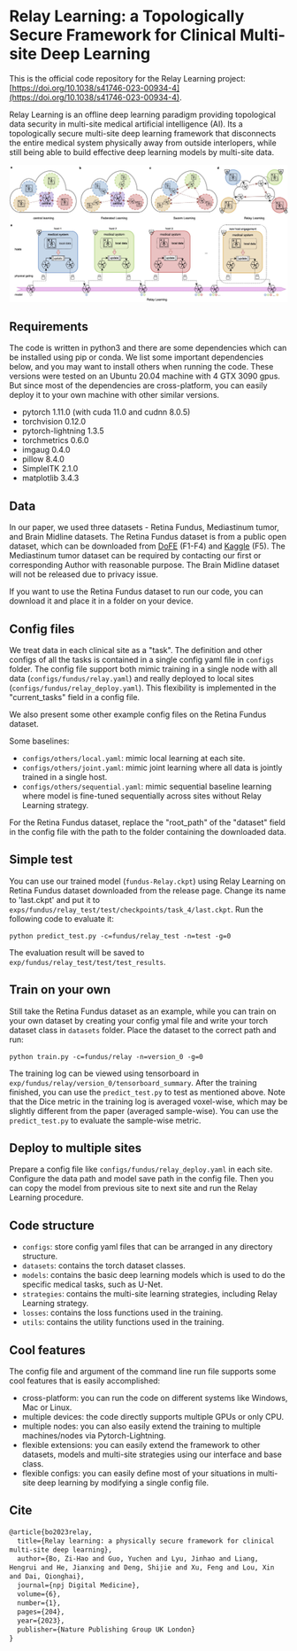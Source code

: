 # Relay Learning: a Topologically Secure Framework for Clinical Multi-site Deep Learning

This is the official code repository for the Relay Learning project: [https://doi.org/10.1038/s41746-023-00934-4](https://doi.org/10.1038/s41746-023-00934-4).

Relay Learning is an offline deep learning paradigm providing topological data security
in multi-site medical artificial intelligence (AI).
Its a topologically secure multi-site deep learning framework that disconnects the entire medical system physically
away from outside interlopers, while still being able to build effective deep learning models by multi-site data.

![](pics/fig-overview.jpg)

## Requirements

The code is written in python3 and there are some dependencies which can be installed using pip or conda.
We list some important dependencies below, and you may want to install others when running the code.
These versions were tested on an Ubuntu 20.04 machine with 4 GTX 3090 gpus.
But since most of the dependencies are cross-platform,
you can easily deploy it to your own machine with other similar versions.

* pytorch 1.11.0 (with cuda 11.0 and cudnn 8.0.5)
* torchvision 0.12.0
* pytorch-lightning 1.3.5
* torchmetrics 0.6.0
* imgaug 0.4.0
* pillow 8.4.0
* SimpleITK 2.1.0
* matplotlib 3.4.3

## Data

In our paper, we used three datasets - Retina Fundus, Mediastinum tumor, and Brain Midline datasets.
The Retina Fundus dataset is from a public open dataset, which can be downloaded from
[DoFE](https://github.com/emma-sjwang/Dofe) (F1-F4)
and [Kaggle](https://www.kaggle.com/datasets/sshikamaru/glaucoma-detection) (F5).
The Mediastinum tumor dataset can be required by contacting our first or corresponding Author with reasonable purpose.
The Brain Midline dataset will not be released due to privacy issue.

If you want to use the Retina Fundus dataset to run our code, you can download it and place it in a folder on your
device.

## Config files

We treat data in each clinical site as a "task".
The definition and other configs of all the tasks is contained in a single config yaml file in `configs` folder.
The config file support both mimic training in a single node with all data (`configs/fundus/relay.yaml`)
and really deployed to local sites (`configs/fundus/relay_deploy.yaml`).
This flexibility is implemented in the "current_tasks" field in a config file.

We also present some other example config files on the Retina Fundus dataset.

Some baselines:

* `configs/others/local.yaml`: mimic local learning at each site.
* `configs/others/joint.yaml`: mimic joint learning where all data is jointly trained in a single host.
* `configs/others/sequential.yaml`: mimic sequential baseline learning where model is fine-tuned sequentially
  across sites without Relay Learning strategy.

For the Retina Fundus dataset, replace the "root_path" of the "dataset" field in the config file
with the path to the folder containing the downloaded data.

## Simple test

You can use our trained model (`fundus-Relay.ckpt`) using Relay Learning on Retina Fundus dataset downloaded from the
release page.
Change its name to 'last.ckpt' and put it to `exps/fundus/relay_test/test/checkpoints/task_4/last.ckpt`.
Run the following code to evaluate it:

```
python predict_test.py -c=fundus/relay_test -n=test -g=0
```

The evaluation result will be saved to `exp/fundus/relay_test/test/test_results`.

## Train on your own

Still take the Retina Fundus dataset as an example,
while you can train on your own dataset by creating your config ymal file
and write your torch dataset class in `datasets` folder.
Place the dataset to the correct path and run:

```
python train.py -c=fundus/relay -n=version_0 -g=0
```

The training log can be viewed using tensorboard in `exp/fundus/relay/version_0/tensorboard_summary`.
After the training finished, you can use the `predict_test.py` to test as mentioned above.
Note that the Dice metric in the training log is averaged voxel-wise,
which may be slightly different from the paper (averaged sample-wise).
You can use the `predict_test.py` to evaluate the sample-wise metric.

## Deploy to multiple sites

Prepare a config file like `configs/fundus/relay_deploy.yaml` in each site.
Configure the data path and model save path in the config file.
Then you can copy the model from previous site to next site and run the Relay Learning procedure.

## Code structure

* `configs`: store config yaml files that can be arranged in any directory structure.
* `datasets`: contains the torch dataset classes.
* `models`: contains the basic deep learning models which is used to do the specific medical tasks, such as U-Net.
* `strategies`: contains the multi-site learning strategies, including Relay Learning strategy.
* `losses`: contains the loss functions used in the training.
* `utils`: contains the utility functions used in the training.

## Cool features

The config file and argument of the command line run file supports some cool features that is easily accomplished:

* cross-platform: you can run the code on different systems like Windows, Mac or Linux.
* multiple devices: the code directly supports multiple GPUs or only CPU.
* multiple nodes: you can also easily extend the training to multiple machines/nodes via Pytorch-Lightning.
* flexible extensions: you can easily extend the framework to other datasets, models and multi-site strategies using our
  interface and base class.
* flexible configs: you can easily define most of your situations in multi-site deep learning by modifying a single
  config file.

## Cite
```
@article{bo2023relay,
  title={Relay learning: a physically secure framework for clinical multi-site deep learning},
  author={Bo, Zi-Hao and Guo, Yuchen and Lyu, Jinhao and Liang, Hengrui and He, Jianxing and Deng, Shijie and Xu, Feng and Lou, Xin and Dai, Qionghai},
  journal={npj Digital Medicine},
  volume={6},
  number={1},
  pages={204},
  year={2023},
  publisher={Nature Publishing Group UK London}
}
```
